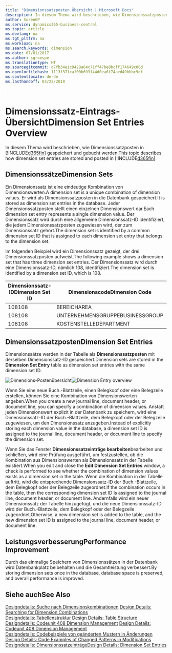 ```yaml
---
title: "Dimensionssatzposten Übersicht | Microsoft Docs"
description: In diesem Thema wird beschrieben, wie Dimensionssatzposten in Dynamics 365 gespeichert und gebucht werden.
author: SorenGP
ms.service: dynamics365-business-central
ms.topic: article
ms.devlang: na
ms.tgt_pltfrm: na
ms.workload: na
ms.search.keywords: dimension
ms.date: 07/01/2017
ms.author: sgroespe
ms.translationtype: HT
ms.sourcegitcommit: d7fb34e1c9428a64c71ff47be8bcff174649c00d
ms.openlocfilehash: 1113f371caf00b693144d0ea6f74aed49bbbc9df
ms.contentlocale: de-de
ms.lasthandoff: 03/22/2018

---
```

# <a name="dimension-set-entries-overview"></a><span data-ttu-id="dc712-103">Dimensionssatz-Eintrags-Übersicht</span><span class="sxs-lookup"><span data-stu-id="dc712-103">Dimension Set Entries Overview</span></span>
<span data-ttu-id="dc712-104">In diesem Thema wird beschrieben, wie Dimensionssatzposten in [!INCLUDE[d365fin](includes/d365fin_md.md)] gespeichert und gebucht werden.</span><span class="sxs-lookup"><span data-stu-id="dc712-104">This topic describes how dimension set entries are stored and posted in [!INCLUDE[d365fin](includes/d365fin_md.md)].</span></span>  
  
## <a name="dimension-sets"></a><span data-ttu-id="dc712-105">Dimensionssätze</span><span class="sxs-lookup"><span data-stu-id="dc712-105">Dimension Sets</span></span>  
<span data-ttu-id="dc712-106">Ein Dimensionssatz ist eine eindeutige Kombination von Dimensionswerten.</span><span class="sxs-lookup"><span data-stu-id="dc712-106">A dimension set is a unique combination of dimension values.</span></span> <span data-ttu-id="dc712-107">Er wird als Dimensionssatzposten in die Datenbank gespeichert.</span><span class="sxs-lookup"><span data-stu-id="dc712-107">It is stored as dimension set entries in the database.</span></span> <span data-ttu-id="dc712-108">Jeder Dimensionssatzposten stellt einen einzelnen Dimensionswert dar.</span><span class="sxs-lookup"><span data-stu-id="dc712-108">Each dimension set entry represents a single dimension value.</span></span> <span data-ttu-id="dc712-109">Der Dimensionssatz wird durch eine allgemeine Dimensionssatz-ID identifiziert, die jedem Dimensionssatzposten zugewiesen wird, der zum Dimensionssatz gehört.</span><span class="sxs-lookup"><span data-stu-id="dc712-109">The dimension set is identified by a common dimension set ID that is assigned to each dimension set entry that belongs to the dimension set.</span></span>  
  
<span data-ttu-id="dc712-110">Im folgenden Beispiel wird ein Dimensionssatz gezeigt, der drei Dimensionssatzposten aufweist.</span><span class="sxs-lookup"><span data-stu-id="dc712-110">The following example shows a dimension set that has three dimension set entries.</span></span> <span data-ttu-id="dc712-111">Der Dimensionssatz wird durch eine Dimensionssatz-ID, nämlich 108, identifiziert.</span><span class="sxs-lookup"><span data-stu-id="dc712-111">The dimension set is identified by a dimension set ID, which is 108.</span></span>  
  
|<span data-ttu-id="dc712-112">Dimensionssatz-ID</span><span class="sxs-lookup"><span data-stu-id="dc712-112">Dimension Set ID</span></span>|<span data-ttu-id="dc712-113">Dimensionscode</span><span class="sxs-lookup"><span data-stu-id="dc712-113">Dimension Code</span></span>|<span data-ttu-id="dc712-114">Dimensionswertcode</span><span class="sxs-lookup"><span data-stu-id="dc712-114">Dimension Value Code</span></span>|<span data-ttu-id="dc712-115">Dimensionswertname</span><span class="sxs-lookup"><span data-stu-id="dc712-115">Dimension Value Name</span></span>|  
|----------------------|--------------------|--------------------------|--------------------------|  
|<span data-ttu-id="dc712-116">108</span><span class="sxs-lookup"><span data-stu-id="dc712-116">108</span></span>|<span data-ttu-id="dc712-117">BEREICH</span><span class="sxs-lookup"><span data-stu-id="dc712-117">AREA</span></span>|<span data-ttu-id="dc712-118">70</span><span class="sxs-lookup"><span data-stu-id="dc712-118">70</span></span>|<span data-ttu-id="dc712-119">Nordamerika</span><span class="sxs-lookup"><span data-stu-id="dc712-119">America North</span></span>|  
|<span data-ttu-id="dc712-120">108</span><span class="sxs-lookup"><span data-stu-id="dc712-120">108</span></span>|<span data-ttu-id="dc712-121">UNTERNEHMENSGRUPPE</span><span class="sxs-lookup"><span data-stu-id="dc712-121">BUSINESSGROUP</span></span>|<span data-ttu-id="dc712-122">POS1</span><span class="sxs-lookup"><span data-stu-id="dc712-122">HOME</span></span>|<span data-ttu-id="dc712-123">Start</span><span class="sxs-lookup"><span data-stu-id="dc712-123">Home</span></span>|  
|<span data-ttu-id="dc712-124">108</span><span class="sxs-lookup"><span data-stu-id="dc712-124">108</span></span>|<span data-ttu-id="dc712-125">KOSTENSTELLE</span><span class="sxs-lookup"><span data-stu-id="dc712-125">DEPARTMENT</span></span>|<span data-ttu-id="dc712-126">VERKAUF</span><span class="sxs-lookup"><span data-stu-id="dc712-126">SALES</span></span>|<span data-ttu-id="dc712-127">Verkauf</span><span class="sxs-lookup"><span data-stu-id="dc712-127">Sales</span></span>|  
  
## <a name="dimension-set-entries"></a><span data-ttu-id="dc712-128">Dimensionssatzposten</span><span class="sxs-lookup"><span data-stu-id="dc712-128">Dimension Set Entries</span></span>  
<span data-ttu-id="dc712-129">Dimensionssätze werden in der Tabelle als **Dimensionssatzposten** mit derselben Dimensionssatz-ID gespeichert.</span><span class="sxs-lookup"><span data-stu-id="dc712-129">Dimension sets are stored in the **Dimension Set Entry** table as dimension set entries with the same dimension set ID.</span></span>  
  
<span data-ttu-id="dc712-130">![Dimensions-Postenübersicht](media/dimensionentrynav7.png "DimensionEntryNAV7")</span><span class="sxs-lookup"><span data-stu-id="dc712-130">![Dimension Entry overview](media/dimensionentrynav7.png "DimensionEntryNAV7")</span></span>  
  
<span data-ttu-id="dc712-131">Wenn Sie eine neue Buch.-Blattzeile, einen Belegkopf oder eine Belegzeile erstellen, können Sie eine Kombination von Dimensionswerten angeben.</span><span class="sxs-lookup"><span data-stu-id="dc712-131">When you create a new journal line, document header, or document line, you can specify a combination of dimension values.</span></span> <span data-ttu-id="dc712-132">Anstatt jeden Dimensionswert explizit in der Datenbank zu speichern, wird eine Dimensionssatz-ID der Buch.-Blattzeile, dem Belegkopf oder der Belegzeile zugewiesen, um den Dimensionssatz anzugeben.</span><span class="sxs-lookup"><span data-stu-id="dc712-132">Instead of explicitly storing each dimension value in the database, a dimension set ID is assigned to the journal line, document header, or document line to specify the dimension set.</span></span>  
  
<span data-ttu-id="dc712-133">Wenn Sie das Fenster **Dimensionssatzeinträge bearbeiten**bearbeiten und schließen, wird eine Prüfung ausgeführt, um festzustellen, ob die Kombination aus Dimensionswerten als Dimensionssatz in der Tabelle existiert.</span><span class="sxs-lookup"><span data-stu-id="dc712-133">When you edit and close the **Edit Dimension Set Entries** window, a check is performed to see whether the combination of dimension values exists as a dimension set in the table.</span></span> <span data-ttu-id="dc712-134">Wenn die Kombination in der Tabelle auftritt, wird die entsprechende Dimensionssatz-ID der Buch.-Blattzeile, dem Belegkopf oder der Belegzeile zugeordnet.</span><span class="sxs-lookup"><span data-stu-id="dc712-134">If the combination occurs in the table, then the corresponding dimension set ID is assigned to the journal line, document header, or document line.</span></span> <span data-ttu-id="dc712-135">Andernfalls wird ein neuer Dimensionssatz der Tabelle hinzugefügt, und die neue Dimensionssatz-ID wird der Buch.-Blattzeile, dem Belegkopf oder der Belegzeile zugeordnet.</span><span class="sxs-lookup"><span data-stu-id="dc712-135">Otherwise, a new dimension set is added to the table, and the new dimension set ID is assigned to the journal line, document header, or document line.</span></span>  
  
## <a name="performance-improvement"></a><span data-ttu-id="dc712-136">Leistungsverbesserung</span><span class="sxs-lookup"><span data-stu-id="dc712-136">Performance Improvement</span></span>  
<span data-ttu-id="dc712-137">Durch das einmalige Speichern von Dimensionssätzen in der Datenbank wird Datenbankplatz beibehalten und die Gesamtleistung verbessert.</span><span class="sxs-lookup"><span data-stu-id="dc712-137">By storing dimension sets once in the database, database space is preserved, and overall performance is improved.</span></span>  
  
## <a name="see-also"></a><span data-ttu-id="dc712-138">Siehe auch</span><span class="sxs-lookup"><span data-stu-id="dc712-138">See Also</span></span>  
<span data-ttu-id="dc712-139">[Designdetails: Suche nach Dimensionskombinationen](design-details-searching-for-dimension-combinations.md) </span><span class="sxs-lookup"><span data-stu-id="dc712-139">[Design Details: Searching for Dimension Combinations](design-details-searching-for-dimension-combinations.md) </span></span>  
<span data-ttu-id="dc712-140">[Designdetails: Tabellenstruktur](design-details-table-structure.md) </span><span class="sxs-lookup"><span data-stu-id="dc712-140">[Design Details: Table Structure](design-details-table-structure.md) </span></span>  
<span data-ttu-id="dc712-141">[Designdetails: Codeunit 408 Dimension Management](design-details-codeunit-408-dimension-management.md) </span><span class="sxs-lookup"><span data-stu-id="dc712-141">[Design Details: Codeunit 408 Dimension Management](design-details-codeunit-408-dimension-management.md) </span></span>  
<span data-ttu-id="dc712-142">[Designdetails: Codebeispiele von geänderten Mustern in Änderungen](design-details-code-examples-of-changed-patterns-in-modifications.md) </span><span class="sxs-lookup"><span data-stu-id="dc712-142">[Design Details: Code Examples of Changed Patterns in Modifications](design-details-code-examples-of-changed-patterns-in-modifications.md) </span></span>  
[<span data-ttu-id="dc712-143">Designdetails: Dimensionssatzeinträge</span><span class="sxs-lookup"><span data-stu-id="dc712-143">Design Details: Dimension Set Entries</span></span>](design-details-dimension-set-entries.md)   

